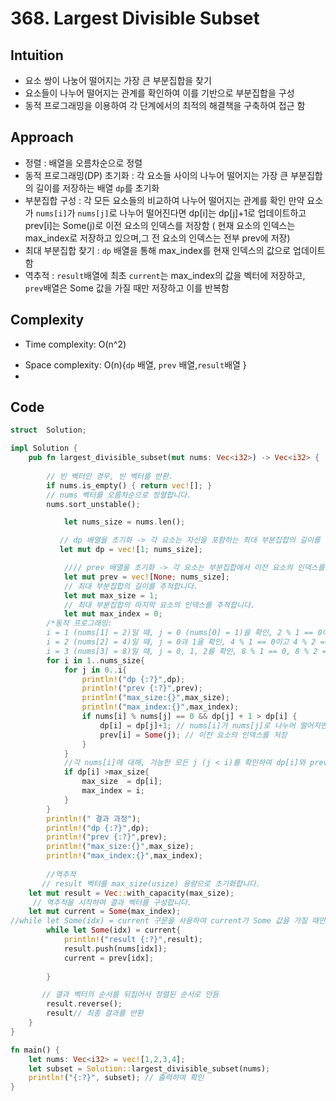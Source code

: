 # 368. Largest Divisible Subset
## Intuition
* 요소 쌍이 나눙어 떨어지는 가장 큰 부분집합을 찾기
* 요소들이 나누어 떨어지는 관계를 확인하여 이를 기반으로 부분집합을 구성
* 동적 프로그래밍을 이용하여 각 단계에서의 최적의 해결책을 구축하여 접근 함

## Approach
* 정렬 : 배열을 오름차순으로 정렬
* 동적 프로그래밍(DP) 초기화 : 각 요소들 사이의 나누어 떨어지는 가장 큰 부분집합의 길이를 저장하는 배열 `dp`를 초기화
* 부분집합 구성 : 각 모든 요소들의 비교하여 나누어 떨어지는 관계를 확인 만약 요소가 `nums[i]`가 `nums[j]`로 나누어 떨어진다면 dp[i]는 dp[j]+1로 업데이트하고 prev[i]는 Some(j)로 이전 요소의 인덱스를 저장함 ( 현재 요소의 인덱스는 max_index로 저장하고 있으며,그 전 요소의  인덱스는 전부 prev에 저장)
* 최대 부분집합 찾기 : `dp` 배열을 통해 max_index를 현재 인덱스의 값으로 업데이트 함
* 역추적 :  `result`배열에 최초 `current`는 max_index의 값을 벡터에 저장하고, `prev`배열은  Some 값을 가질 때만  저장하고 이를 반복함

## Complexity
- Time complexity: O(n^2)
<!-- Add your time complexity here, e.g. $$O(n)$$ -->

- Space complexity: O(n){`dp` 배열, `prev` 배열,`result`배열 }
- 
<!-- Add your space complexity here, e.g. $$O(n)$$ -->

## Code 
``` rust
struct  Solution;

impl Solution {
    pub fn largest_divisible_subset(mut nums: Vec<i32>) -> Vec<i32> {
    
        // 빈 벡터인 경우, 빈 벡터를 반환.
        if nums.is_empty() { return vec![]; }
        // nums 벡터를 오름차순으로 정렬합니다.
        nums.sort_unstable();

            let nums_size = nums.len();

           // dp 배열을 초기화 -> 각 요소는 자신을 포함하는 최대 부분집합의 길이를 저장합니다.dp[1,1,1,1]
           let mut dp = vec![1; nums_size];

            //// prev 배열을 초기화 -> 각 요소는 부분집합에서 이전 요소의 인덱스를 저장 prev[None,None,None,None]
            let mut prev = vec![None; nums_size];
            // 최대 부분집합의 길이를 추적합니다.
            let mut max_size = 1;
            // 최대 부분집합의 마지막 요소의 인덱스를 추적합니다.
            let mut max_index = 0;
        /*동적 프로그래밍:
        i = 1 (nums[1] = 2)일 때, j = 0 (nums[0] = 1)을 확인, 2 % 1 == 0이므로, dp[1]을 dp[0] + 1 = 2로 업데이트함  prev[1] = 0.
        i = 2 (nums[2] = 4)일 때, j = 0과 1을 확인, 4 % 1 == 0이고 4 % 2 == 0이므로, dp[2]를 dp[1] + 1 = 3로 업데이트함 prev[2] = 1.
        i = 3 (nums[3] = 8)일 때, j = 0, 1, 2를 확인, 8 % 1 == 0, 8 % 2 == 0, 8 % 4 == 0이므로, dp[3]를 dp[2] + 1 = 4로 업데이트함. prev[3] = 2. */
        for i in 1..nums_size{
            for j in 0..i{
                println!("dp {:?}",dp);
                println!("prev {:?}",prev);
                println!("max_size:{}",max_size);
                println!("max_index:{}",max_index);
                if nums[i] % nums[j] == 0 && dp[j] + 1 > dp[i] { 
                    dp[i] = dp[j]+1; // nums[i]가 nums[j]로 나누어 떨어지면, dp[i]를 업데이트함
                    prev[i] = Some(j); // 이전 요소의 인덱스를 저장
                }
            }
            //각 nums[i]에 대해, 가능한 모든 j (j < i)를 확인하여 dp[i]와 prev[i]를 업데이트함
            if dp[i] >max_size{
                max_size  = dp[i];
                max_index = i;
            }
        }
        println!(" 결과 과정");
        println!("dp {:?}",dp);
        println!("prev {:?}",prev);
        println!("max_size:{}",max_size);
        println!("max_index:{}",max_index);
      
        //역추적
       // result 벡터를 max_size(usize) 용량으로 초기화합니다.
    let mut result = Vec::with_capacity(max_size);
     // 역추적을 시작하여 결과 벡터를 구성합니다.
    let mut current = Some(max_index);
//while let Some(idx) = current 구문을 사용하여 current가 Some 값을 가질 때만 반복하여 current변수가 유효한 인덱스가 없을 경우 자동으로 루프 종료
        while let Some(idx) = current{
            println!("result {:?}",result);
            result.push(nums[idx]);
            current = prev[idx];
            
        }

       // 결과 벡터의 순서를 뒤집어서 정렬된 순서로 만듬
        result.reverse();
        result// 최종 결과를 반환
    }
}

fn main() {
    let nums: Vec<i32> = vec![1,2,3,4];
    let subset = Solution::largest_divisible_subset(nums);
    println!("{:?}", subset); // 출력하여 확인
}

```
